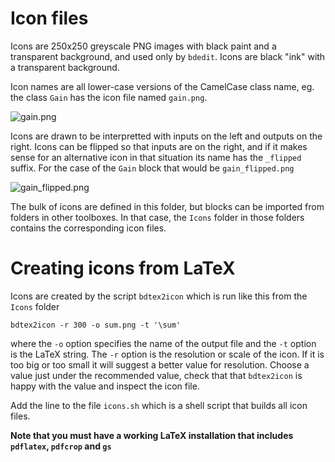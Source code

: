 # Icon files

Icons are 250x250 greyscale PNG images with black paint and a transparent background, and
used only by `bdedit`. Icons are black "ink" with a transparent background.

Icon names are all lower-case versions of the CamelCase class name, eg. the class `Gain` has the icon file named `gain.png`.

![gain.png](https://github.com/petercorke/bdsim/raw/master/bdsim/blocks/Icons/gain.png)

Icons are drawn to be interpretted with inputs on the left and outputs on the right.  Icons can be flipped so that inputs are on the right, and
if it makes sense for an alternative icon in that situation its name has the `_flipped` suffix.  For the case of the `Gain` block that would be `gain_flipped.png`

![gain_flipped.png](https://github.com/petercorke/bdsim/raw/master/bdsim/blocks/Icons/gain_flipped.png)

The bulk of icons are defined in this folder, but blocks can be imported from folders in other toolboxes.  In that case, the `Icons` folder
in those folders contains the corresponding icon files.

# Creating icons from LaTeX

Icons are created by the script `bdtex2icon` which is run like this from the `Icons` folder

```
bdtex2icon -r 300 -o sum.png -t '\sum'
```

where the `-o` option specifies the name of the output file and the `-t` option is
the LaTeX string. The `-r` option is the resolution or scale of the icon.  If it is too
big or too small it will suggest a better value for resolution.  Choose a value just
under the recommended value, check that that `bdtex2icon` is happy with the value and
inspect the icon file.

Add the line to the file `icons.sh` which is a shell script that builds all icon files.

**Note that you must have a working LaTeX installation that includes `pdflatex`, `pdfcrop`
and `gs`**